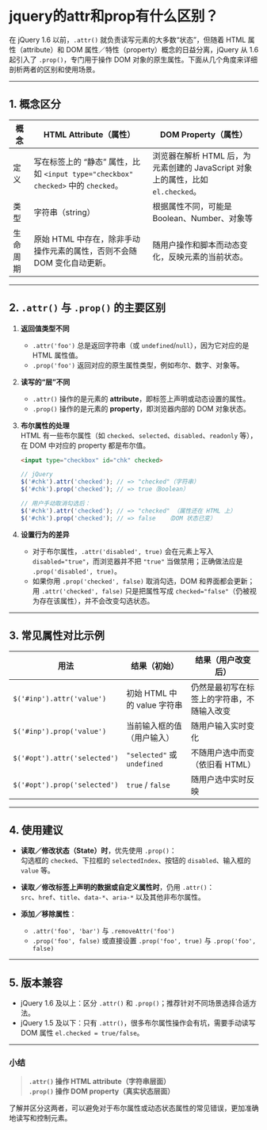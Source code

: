
# jquery的attr和prop有什么区别？




在 jQuery 1.6 以前，`.attr()` 就负责读写元素的大多数“状态”，但随着 HTML 属性（attribute）和 DOM 属性／特性（property）概念的日益分离，jQuery 从 1.6 起引入了 `.prop()`，专门用于操作 DOM 对象的原生属性。下面从几个角度来详细剖析两者的区别和使用场景。

---

## 1. 概念区分

| 概念     | HTML Attribute（属性）                                  | DOM Property（属性）                                    |
|---------|------------------------------------------------------|--------------------------------------------------------|
| 定义     | 写在标签上的 “静态” 属性，比如 `<input type="checkbox" checked>` 中的 `checked`。 | 浏览器在解析 HTML 后，为元素创建的 JavaScript 对象上的属性，比如 `el.checked`。 |
| 类型     | 字符串（string）                                       | 根据属性不同，可能是 Boolean、Number、对象等               |
| 生命周期 | 原始 HTML 中存在，除非手动操作元素的属性，否则不会随 DOM 变化自动更新。 | 随用户操作和脚本而动态变化，反映元素的当前状态。               |

---

## 2. `.attr()` 与 `.prop()` 的主要区别

1. **返回值类型不同**  
   - `.attr('foo')` 总是返回字符串（或 `undefined`/`null`），因为它对应的是 HTML 属性值。  
   - `.prop('foo')` 返回对应的原生属性类型，例如布尔、数字、对象等。

2. **读写的“层”不同**  
   - `.attr()` 操作的是元素的 **attribute**，即标签上声明或动态设置的属性。  
   - `.prop()` 操作的是元素的 **property**，即浏览器内部的 DOM 对象状态。

3. **布尔属性的处理**  
   HTML 有一些布尔属性（如 `checked`、`selected`、`disabled`、`readonly` 等），在 DOM 中对应的 property 都是布尔值。  
   ```html
   <input type="checkbox" id="chk" checked>
   ```
   ```js
   // jQuery
   $('#chk').attr('checked'); // => "checked"（字符串）
   $('#chk').prop('checked'); // => true（Boolean）

   // 用户手动取消勾选后：
   $('#chk').attr('checked'); // => "checked" （属性还在 HTML 上）
   $('#chk').prop('checked'); // => false   （DOM 状态已变）
   ```

4. **设置行为的差异**  
   - 对于布尔属性，`.attr('disabled', true)` 会在元素上写入 `disabled="true"`，而浏览器并不把 `"true"` 当做禁用；正确做法应是 `.prop('disabled', true)`。  
   - 如果你用 `.prop('checked', false)` 取消勾选，DOM 和界面都会更新；用 `.attr('checked', false)` 只是把属性写成 `checked="false"`（仍被视为存在该属性），并不会改变勾选状态。

---

## 3. 常见属性对比示例

| 用法                          | 结果（初始）               | 结果（用户改变后）                                   |
|------------------------------|----------------------------|-----------------------------------------------------|
| `$('#inp').attr('value')`    | 初始 HTML 中的 value 字符串 | 仍然是最初写在标签上的字符串，不随输入改变                |
| `$('#inp').prop('value')`    | 当前输入框的值（用户输入）   | 随用户输入实时变化                                     |
| `$('#opt').attr('selected')` | `"selected"` 或 `undefined` | 不随用户选中而变（依旧看 HTML）                         |
| `$('#opt').prop('selected')` | `true` / `false`           | 随用户选中实时反映                                     |

---

## 4. 使用建议

- **读取／修改状态（State）时**，优先使用 `.prop()`：  
  勾选框的 `checked`、下拉框的 `selectedIndex`、按钮的 `disabled`、输入框的 `value` 等。

- **读取／修改标签上声明的数据或自定义属性时**，仍用 `.attr()`：  
  `src`、`href`、`title`、`data-*`、`aria-*` 以及其他非布尔属性。

- **添加／移除属性**：  
  - `.attr('foo', 'bar')` 与 `.removeAttr('foo')`  
  - `.prop('foo', false)` 或直接设置 `.prop('foo', true)` 与 `.prop('foo', false)`

---

## 5. 版本兼容

- jQuery 1.6 及以上：区分 `.attr()` 和 `.prop()`；推荐针对不同场景选择合适方法。  
- jQuery 1.5 及以下：只有 `.attr()`，很多布尔属性操作会有坑，需要手动读写 DOM 属性 `el.checked = true/false`。

---

### 小结

> **`.attr()` 操作 HTML attribute（字符串层面）**  
> **`.prop()` 操作 DOM property（真实状态层面）**  

了解并区分这两者，可以避免对于布尔属性或动态状态属性的常见错误，更加准确地读写和控制元素。